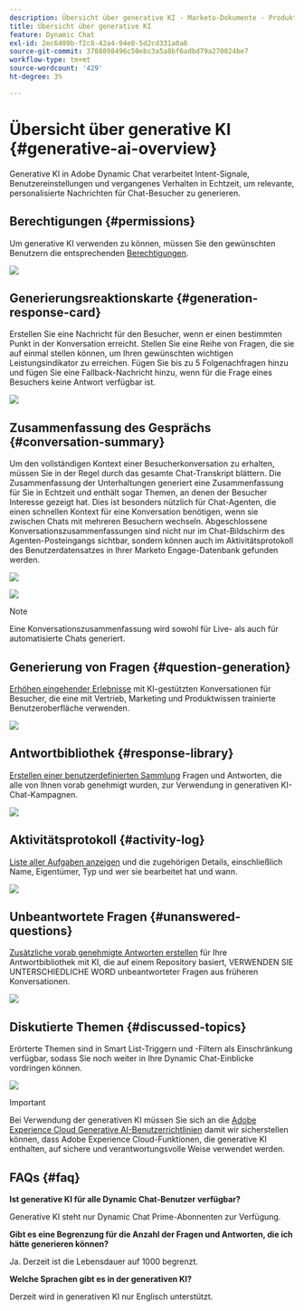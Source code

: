 ```yaml
---
description: Übersicht über generative KI - Marketo-Dokumente - Produktdokumentation
title: Übersicht über generative KI
feature: Dynamic Chat
exl-id: 2ec6409b-f2c8-42a4-94e0-5d2cd331a0a6
source-git-commit: 3788898496c50ebc3a5a8bf6adbd79a270024be7
workflow-type: tm+mt
source-wordcount: '429'
ht-degree: 3%

---
```


# Übersicht über generative KI {#generative-ai-overview}

Generative KI in Adobe Dynamic Chat verarbeitet Intent-Signale, Benutzereinstellungen und vergangenes Verhalten in Echtzeit, um relevante, personalisierte Nachrichten für Chat-Besucher zu generieren.

## Berechtigungen {#permissions}

Um generative KI verwenden zu können, müssen Sie den gewünschten Benutzern die entsprechenden [Berechtigungen](/help/marketo/product-docs/demand-generation/dynamic-chat/setup-and-configuration/permissions.md).

![](assets/generative-ai-overview-1.png)

## Generierungsreaktionskarte {#generation-response-card}

Erstellen Sie eine Nachricht für den Besucher, wenn er einen bestimmten Punkt in der Konversation erreicht. Stellen Sie eine Reihe von Fragen, die sie auf einmal stellen können, um Ihren gewünschten wichtigen Leistungsindikator zu erreichen. Fügen Sie bis zu 5 Folgenachfragen hinzu und fügen Sie eine Fallback-Nachricht hinzu, wenn für die Frage eines Besuchers keine Antwort verfügbar ist.

![](assets/generative-ai-overview-2.png)

## Zusammenfassung des Gesprächs {#conversation-summary}

Um den vollständigen Kontext einer Besucherkonversation zu erhalten, müssen Sie in der Regel durch das gesamte Chat-Transkript blättern. Die Zusammenfassung der Unterhaltungen generiert eine Zusammenfassung für Sie in Echtzeit und enthält sogar Themen, an denen der Besucher Interesse gezeigt hat. Dies ist besonders nützlich für Chat-Agenten, die einen schnellen Kontext für eine Konversation benötigen, wenn sie zwischen Chats mit mehreren Besuchern wechseln. Abgeschlossene Konversationszusammenfassungen sind nicht nur im Chat-Bildschirm des Agenten-Posteingangs sichtbar, sondern können auch im Aktivitätsprotokoll des Benutzerdatensatzes in Ihrer Marketo Engage-Datenbank gefunden werden.

![](assets/generative-ai-overview-3.png)

![](assets/generative-ai-overview-4.png)

>[!NOTE]
>
>Eine Konversationszusammenfassung wird sowohl für Live- als auch für automatisierte Chats generiert.

## Generierung von Fragen {#question-generation}

[Erhöhen eingehender Erlebnisse](/help/marketo/product-docs/demand-generation/dynamic-chat/generative-ai/question-generation.md) mit KI-gestützten Konversationen für Besucher, die eine mit Vertrieb, Marketing und Produktwissen trainierte Benutzeroberfläche verwenden.

![](assets/generative-ai-overview-5.png)

## Antwortbibliothek {#response-library}

[Erstellen einer benutzerdefinierten Sammlung](/help/marketo/product-docs/demand-generation/dynamic-chat/generative-ai/response-library.md) Fragen und Antworten, die alle von Ihnen vorab genehmigt wurden, zur Verwendung in generativen KI-Chat-Kampagnen.

![](assets/generative-ai-overview-6.png)

## Aktivitätsprotokoll {#activity-log}

[Liste aller Aufgaben anzeigen](/help/marketo/product-docs/demand-generation/dynamic-chat/generative-ai/activity-log.md) und die zugehörigen Details, einschließlich Name, Eigentümer, Typ und wer sie bearbeitet hat und wann.

![](assets/generative-ai-overview-7.png)

## Unbeantwortete Fragen {#unanswered-questions}

[Zusätzliche vorab genehmigte Antworten erstellen](/help/marketo/product-docs/demand-generation/dynamic-chat/generative-ai/unanswered-questions.md) für Ihre Antwortbibliothek mit KI, die auf einem Repository basiert, VERWENDEN SIE UNTERSCHIEDLICHE WORD unbeantworteter Fragen aus früheren Konversationen.

![](assets/generative-ai-overview-8.png)

## Diskutierte Themen {#discussed-topics}

Erörterte Themen sind in Smart List-Triggern und -Filtern als Einschränkung verfügbar, sodass Sie noch weiter in Ihre Dynamic Chat-Einblicke vordringen können.

![](assets/generative-ai-overview-9.png)

>[!IMPORTANT]
>
>Bei Verwendung der generativen KI müssen Sie sich an die [Adobe Experience Cloud Generative AI-Benutzerrichtlinien](https://www.adobe.com/legal/licenses-terms/adobe-dx-gen-ai-user-guidelines.html) damit wir sicherstellen können, dass Adobe Experience Cloud-Funktionen, die generative KI enthalten, auf sichere und verantwortungsvolle Weise verwendet werden.

## FAQs {#faq}

**Ist generative KI für alle Dynamic Chat-Benutzer verfügbar?**

Generative KI steht nur Dynamic Chat Prime-Abonnenten zur Verfügung.

**Gibt es eine Begrenzung für die Anzahl der Fragen und Antworten, die ich hätte generieren können?**

Ja. Derzeit ist die Lebensdauer auf 1000 begrenzt.

**Welche Sprachen gibt es in der generativen KI?**

Derzeit wird in generativen KI nur Englisch unterstützt.
